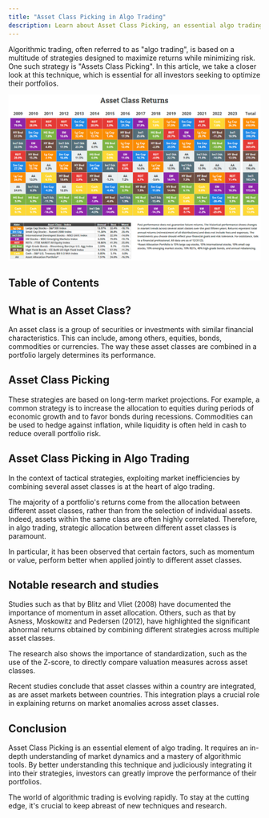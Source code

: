 ```yaml
---
title: "Asset Class Picking in Algo Trading"
description: Learn about Asset Class Picking, an essential algo trading strategy that optimizes portfolio performance by allocating assets between different classes. Discover strategies like Risk Premia Harvesting, Protective Asset Allocation, and The Trend is Our Friend. Understand the importance of momentum, value, and standardization in asset allocation research. Improve your investment strategy with this deep dive into the world of Algo Trading.
---
```




Algorithmic trading, often referred to as "algo trading", is based on a multitude of strategies designed to maximize returns while minimizing risk. One such strategy is "Assets Class Picking". In this article, we take a closer look at this technique, which is essential for all investors seeking to optimize their portfolios.

![Untitled](images/Untitled.png)

## Table of Contents

## What is an Asset Class?

An asset class is a group of securities or investments with similar financial characteristics. This can include, among others, equities, bonds, commodities or currencies. The way these asset classes are combined in a portfolio largely determines its performance.

## Asset Class Picking

These strategies are based on long-term market projections. For example, a common strategy is to increase the allocation to equities during periods of economic growth and to favor bonds during recessions. Commodities can be used to hedge against inflation, while liquidity is often held in cash to reduce overall portfolio risk.

## Asset Class Picking in Algo Trading

In the context of tactical strategies, exploiting market inefficiencies by combining several asset classes is at the heart of algo trading.

The majority of a portfolio's returns come from the allocation between different asset classes, rather than from the selection of individual assets. Indeed, assets within the same class are often highly correlated. Therefore, in algo trading, strategic allocation between different asset classes is paramount.

In particular, it has been observed that certain factors, such as momentum or value, perform better when applied jointly to different asset classes.

## Notable research and studies

Studies such as that by Blitz and Vliet (2008) have documented the importance of momentum in asset allocation. Others, such as that by Asness, Moskowitz and Pedersen (2012), have highlighted the significant abnormal returns obtained by combining different strategies across multiple asset classes.

The research also shows the importance of standardization, such as the use of the Z-score, to directly compare valuation measures across asset classes.

Recent studies conclude that asset classes within a country are integrated, as are asset markets between countries. This integration plays a crucial role in explaining returns on market anomalies across asset classes.

## Conclusion

Asset Class Picking is an essential element of algo trading. It requires an in-depth understanding of market dynamics and a mastery of algorithmic tools. By better understanding this technique and judiciously integrating it into their strategies, investors can greatly improve the performance of their portfolios.

The world of algorithmic trading is evolving rapidly. To stay at the cutting edge, it's crucial to keep abreast of new techniques and research.
